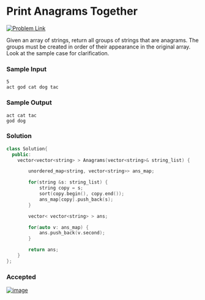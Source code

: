 # Print Anagrams Together

[![Problem Link](https://img.shields.io/badge/GeeksforGeeks-298D46?style=for-the-badge&logo=geeksforgeeks&logoColor=white)](https://practice.geeksforgeeks.org/problems/print-anagrams-together/1/#)

Given an array of strings, return all groups of strings that are anagrams. The groups must be created in order of their appearance in the original array. Look at the sample case for clarification.

### Sample Input
```
5
act god cat dog tac
```
### Sample Output
```
act cat tac 
god dog 
```

### Solution
```cpp
class Solution{
  public:
    vector<vector<string> > Anagrams(vector<string>& string_list) {

        unordered_map<string, vector<string>> ans_map;

        for(string &s: string_list) {
            string copy = s;
            sort(copy.begin(), copy.end());
            ans_map[copy].push_back(s);
        }

        vector< vector<string> > ans;

        for(auto v: ans_map) {
            ans.push_back(v.second);
        }

        return ans;
    }
};
```

### Accepted
[![image](https://user-images.githubusercontent.com/44930179/147873107-6516b2e3-9430-4e8d-af6c-a95529eef3b2.png)](https://practice.geeksforgeeks.org/viewSol.php?subId=6f74ea054ab4a7ac183196a83fd4b454&pid=701966&user=jhasuraj)
